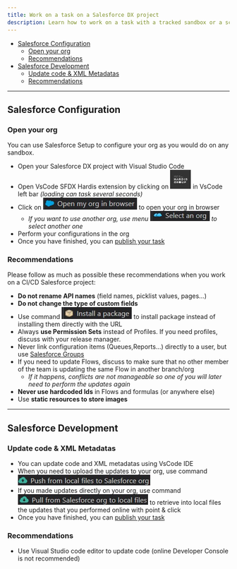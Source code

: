 ```yaml
---
title: Work on a task on a Salesforce DX project
description: Learn how to work on a task with a tracked sandbox or a scratch org
---
```

<!-- markdownlint-disable MD013 -->

- [Salesforce Configuration](#salesforce-configuration)
  - [Open your org](#open-your-org)
  - [Recommendations](#recommendations)
- [Salesforce Development](#salesforce-development)
  - [Update code & XML Metadatas](#update-code--xml-metadatas)
  - [Recommendations](#recommendations)

___

## Salesforce Configuration

### Open your org

You can use Salesforce Setup to configure your org as you would do on any sandbox.

- Open your Salesforce DX project with Visual Studio Code
- Open VsCode SFDX Hardis extension by clicking on ![Hardis Group button](assets/images/hardis-button.jpg) in VsCode left bar _(loading can task several seconds)_
- Click on ![Open current org button](assets/images/btn-open-org.jpg) to open your org in browser
  - _If you want to use another org, use menu ![Select org button](assets/images/btn-select-org.jpg) to select another one_
- Perform your configurations in the org
- Once you have finished, you can [publish your task](salesforce-ci-cd-publish-task.md)

### Recommendations

Please follow as much as possible these recommendations when you work on a CI/CD Salesforce project:

- **Do not rename API names** (field names, picklist values, pages...)
- **Do not change the type of custom fields**
- Use command ![Install package button](assets/images/btn-install-package.jpg) to install package instead of installing them directly with the URL
- Always **use Permission Sets** instead of Profiles. If you need profiles, discuss with your release manager.
- Never link configuration items (Queues,Reports...) directly to a user, but use [Salesforce Groups](https://help.salesforce.com/s/articleView?language=en_US&id=sf.user_groups.htm&type=5) 
- If you need to update Flows, discuss to make sure that no other member of the team is updating the same Flow in another branch/org
  - _If it happens, conflicts are not manageable so one of you will later need to perform the updates again_
- **Never use hardcoded Ids** in Flows and formulas (or anywhere else)
- Use **static resources to store images**

___

## Salesforce Development

### Update code & XML Metadatas

- You can update code and XML metadatas using VsCode IDE
- When you need to upload the updates to your org, use command ![Push to org button](assets/images/btn-push-to-org.jpg)
- If you made updates directly on your org, use command ![Pull from org button](assets/images/btn-pull-from-org.jpg) to retrieve into local files the updates that you performed online with point & click
- Once you have finished, you can [publish your task](salesforce-ci-cd-publish-task.md)

### Recommendations

- Use Visual Studio code editor to update code (online Developer Console is not recommended)
